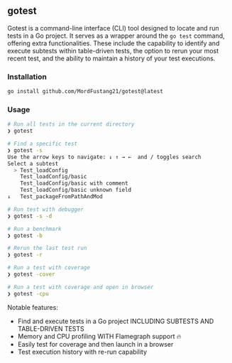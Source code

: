 ## gotest

Gotest is a command-line interface (CLI) tool designed to locate and run tests in a Go project. It serves as a wrapper around the `go test` command, offering extra functionalities.
These include the capability to identify and execute subtests within table-driven tests, the option to rerun your most recent test, and the ability to maintain a history of your test executions.

### Installation
```bash
go install github.com/MordFustang21/gotest@latest
```

### Usage
```bash
# Run all tests in the current directory
❯ gotest

# Find a specific test
❯ gotest -s
Use the arrow keys to navigate: ↓ ↑ → ←  and / toggles search
Select a subtest
  > Test_loadConfig
    Test_loadConfig/basic
    Test_loadConfig/basic with comment
    Test_loadConfig/basic unknown field
↓   Test_packageFromPathAndMod

# Run test with debugger
❯ gotest -s -d

# Run a benchmark
❯ gotest -b

# Rerun the last test run
❯ gotest -r

# Run a test with coverage
❯ gotest -cover

# Run a test with coverage and open in browser
❯ gotest -cpu
```

Notable features:
- Find and execute tests in a Go project INCLUDING SUBTESTS AND TABLE-DRIVEN TESTS
- Memory and CPU profiling WITH Flamegraph support 🔥
- Easily test for coverage and then launch in a browser
- Test execution history with re-run capability
